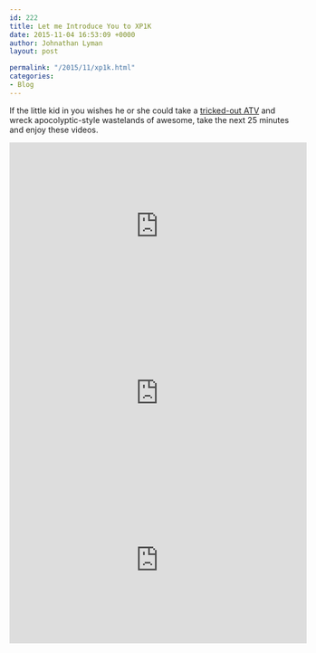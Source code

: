 ```yaml
---
id: 222
title: Let me Introduce You to XP1K
date: 2015-11-04 16:53:09 +0000
author: Johnathan Lyman
layout: post

permalink: "/2015/11/xp1k.html"
categories:
- Blog
---
```

<div class="kg-card-markdown"><p>If the little kid in you wishes he or she could take a <a href="http://truckyeah.jalopnik.com/your-next-epic-off-road-video-turbocharged-atv-vs-ind-1737821473">tricked-out ATV</a> and wreck apocolyptic-style wastelands of awesome, take the next 25 minutes and enjoy these videos.</p><iframe allowfullscreen frameborder="0" height="295" src="https://www.youtube.com/embed/rEbfteUIkYU?feature=oembed" width="525"></iframe><iframe allowfullscreen frameborder="0" height="295" src="https://www.youtube.com/embed/jxTvMaJBT3c?feature=oembed" width="525"></iframe><iframe allowfullscreen frameborder="0" height="295" src="https://www.youtube.com/embed/jxTvMaJBT3c?feature=oembed" width="525"></iframe></div>